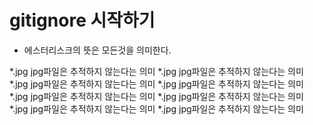 # gitignore 시작하기

* 에스터리스크의 뜻은 모든것을 의미한다.

*.jpg jpg파일은 추적하지 않는다는 의미
*.jpg jpg파일은 추적하지 않는다는 의미
*.jpg jpg파일은 추적하지 않는다는 의미
*.jpg jpg파일은 추적하지 않는다는 의미
*.jpg jpg파일은 추적하지 않는다는 의미
*.jpg jpg파일은 추적하지 않는다는 의미
*.jpg jpg파일은 추적하지 않는다는 의미
*.jpg jpg파일은 추적하지 않는다는 의미
